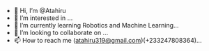 - 👋 Hi, I’m @Atahiru
- 👀 I’m interested in  ...
- 🌱 I’m currently learning Robotics and Machine Learning...
- 💞️ I’m looking to collaborate on ...
- 📫 How to reach me (atahiru319@gmail.com)(+233247808364)...

<!---
Atahiru/Atahiru is a ✨ special ✨ repository because its `README.md` (this file) appears on your GitHub profile.
You can click the Preview link to take a look at your changes.
--->
